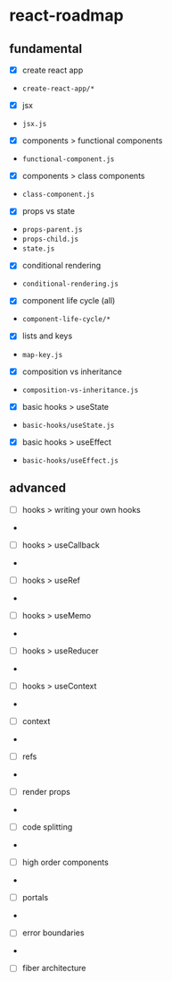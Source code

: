 # react-roadmap

## fundamental

- [x] create react app
* `create-react-app/*`
- [x] jsx
* `jsx.js`
- [x] components > functional components
* `functional-component.js`
- [x] components > class components
* `class-component.js`
- [x] props vs state
* `props-parent.js`
* `props-child.js`
* `state.js`
- [x] conditional rendering
* `conditional-rendering.js`
- [x] component life cycle (all)
* `component-life-cycle/*`
- [x] lists and keys
* `map-key.js`
- [x] composition vs inheritance
* `composition-vs-inheritance.js`
- [x] basic hooks > useState
* `basic-hooks/useState.js`
- [x] basic hooks > useEffect
* `basic-hooks/useEffect.js`

## advanced

- [ ] hooks > writing your own hooks
* 
- [ ] hooks > useCallback
* 
- [ ] hooks > useRef
* 
- [ ] hooks > useMemo
* 
- [ ] hooks > useReducer
* 
- [ ] hooks > useContext
* 
- [ ] context
* 
- [ ] refs
* 
- [ ] render props
* 
- [ ] code splitting
* 
- [ ] high order components
* 
- [ ] portals
* 
- [ ] error boundaries
* 
- [ ] fiber architecture
